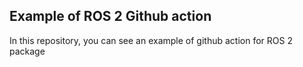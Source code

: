 ## Example of ROS 2 Github action

In this repository, you can see an example of github action for ROS 2 package
